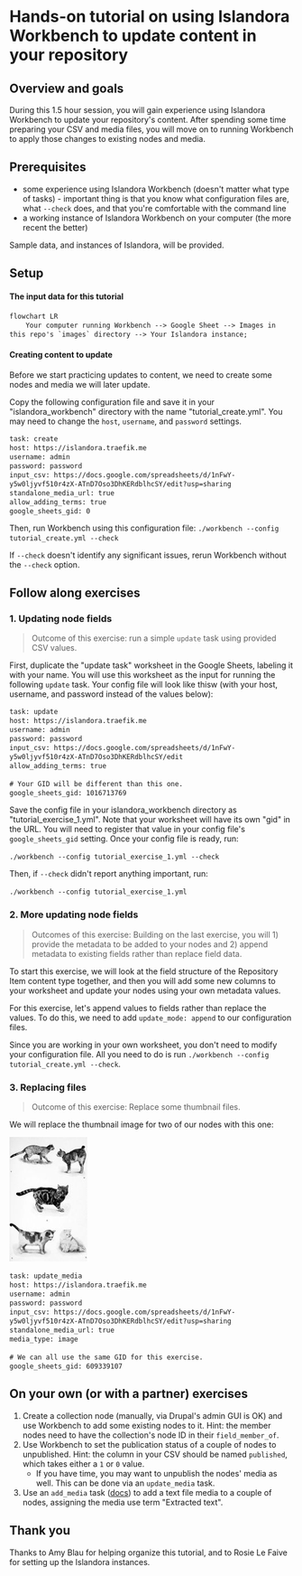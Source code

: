 # Hands-on tutorial on using Islandora Workbench to update content in your repository

## Overview and goals

During this 1.5 hour session, you will gain experience using Islandora Workbench to update your repository's content. After spending some time preparing your CSV and media files, you will move on to running Workbench to apply those changes to existing nodes and media.

## Prerequisites

- some experience using Islandora Workbench (doesn't matter what type of tasks) - important thing is that you know what configuration files are, what `--check` does, and that you're comfortable with the command line
- a working instance of Islandora Workbench on your computer (the more recent the better)

Sample data, and instances of Islandora, will be provided.

## Setup

#### The input data for this tutorial

```mermaid
flowchart LR
    Your computer running Workbench --> Google Sheet --> Images in this repo's `images` directory --> Your Islandora instance;
```

#### Creating content to update

Before we start practicing updates to content, we need to create some nodes and media we will later update.

Copy the following configuration file and save it in your "islandora_workbench" directory with the name "tutorial_create.yml". You may need to change the `host`, `username`, and `password` settings.

```
task: create
host: https://islandora.traefik.me
username: admin
password: password
input_csv: https://docs.google.com/spreadsheets/d/1nFwY-y5w0ljyvf510r4zX-ATnD7Oso3DhKERdblhcSY/edit?usp=sharing
standalone_media_url: true
allow_adding_terms: true
google_sheets_gid: 0
```

Then, run Workbench using this configuration file: `./workbench --config tutorial_create.yml --check`

If `--check` doesn't identify any significant issues, rerun Workbench without the `--check` option.

## Follow along exercises

### 1. Updating node fields

> Outcome of this exercise: run a simple `update` task using provided CSV values.

First, duplicate the "update task" worksheet in the Google Sheets, labeling it with your name. You will use this worksheet as the input for running the following `update` task. Your config file will look like thisw (with your host, username, and password instead of the values below):

```
task: update
host: https://islandora.traefik.me
username: admin
password: password
input_csv: https://docs.google.com/spreadsheets/d/1nFwY-y5w0ljyvf510r4zX-ATnD7Oso3DhKERdblhcSY/edit
allow_adding_terms: true

# Your GID will be different than this one.
google_sheets_gid: 1016713769
```

Save the config file in your islandora_workbench directory as "tutorial_exercise_1.yml". Note that your worksheet will have its own "gid" in the URL. You will need to register that value in your config file's `google_sheets_gid` setting. Once your config file is ready, run:

`./workbench --config tutorial_exercise_1.yml --check`

Then, if `--check` didn't report anything important, run:

`./workbench --config tutorial_exercise_1.yml`


### 2. More updating node fields

> Outcomes of this exercise: Building on the last exercise, you will 1) provide the metadata to be added to your nodes and 2) append metadata to existing fields rather than replace field data.

To start this exercise, we will look at the field structure of the Repository Item content type together, and then you will add some new columns to your worksheet and update your nodes using your own metadata values.

For this exercise, let's append values to fields rather than replace the values. To do this, we need to add `update_mode: append` to our configuration files.

Since you are working in your own worksheet, you don't need to modify your configuration file. All you need to do is run `./workbench --config tutorial_create.yml --check`.

### 3. Replacing files

> Outcome of this exercise: Replace some thumbnail files.

We will replace the thumbnail image for two of our nodes with this one:

![Pictures of several kinds of cats](https://raw.githubusercontent.com/mjordan/tutorial_on_updating_using_workbench/main/images/cats_tn.jpg)


```
task: update_media
host: https://islandora.traefik.me
username: admin
password: password
input_csv: https://docs.google.com/spreadsheets/d/1nFwY-y5w0ljyvf510r4zX-ATnD7Oso3DhKERdblhcSY/edit?usp=sharing
standalone_media_url: true
media_type: image

# We can all use the same GID for this exercise.
google_sheets_gid: 609339107
```

## On your own (or with a partner) exercises

1. Create a collection node (manually, via Drupal's admin GUI is OK) and use Workbench to add some existing nodes to it. Hint: the member nodes need to have the collection's node ID in their `field_member_of`.
1. Use Workbench to set the publication status of a couple of nodes to unpublished. Hint: the column in your CSV should be named `published`, which takes either a `1` or `0` value.
   * If you have time, you may want to unpublish the nodes' media as well. This can be done via an `update_media` task.
1. Use an `add_media` task ([docs](https://mjordan.github.io/islandora_workbench_docs/adding_media/)) to add a text file media to a couple of nodes, assigning the media use term "Extracted text".

## Thank you

Thanks to Amy Blau for helping organize this tutorial, and to Rosie Le Faive for setting up the Islandora instances.




